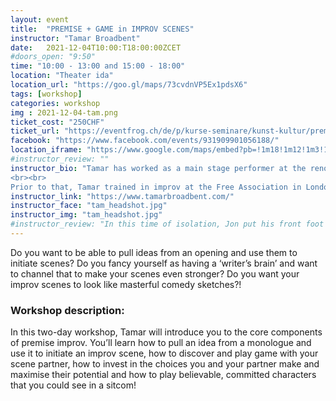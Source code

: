 ```yaml
---
layout: event
title:  "PREMISE + GAME in IMPROV SCENES"
instructor: "Tamar Broadbent"
date:   2021-12-04T10:00:T18:00:00ZCET
#doors_open: "9:50"
time: "10:00 - 13:00 and 15:00 - 18:00"
location: "Theater ida"
location_url: "https://goo.gl/maps/73cvdnVP5Ex1pdsX6"
tags: [workshop]
categories: workshop
img : 2021-12-04-tam.png
ticket_cost: "250CHF"
ticket_url: "https://eventfrog.ch/de/p/kurse-seminare/kunst-kultur/premise-game-in-improv-scenes-with-tamar-broadbent-6855506148012317018.html"
facebook: "https://www.facebook.com/events/931909901056188/"
location_iframe: "https://www.google.com/maps/embed?pb=!1m18!1m12!1m3!1d2700.9756943550155!2d8.494274716258431!3d47.39290711070734!2m3!1f0!2f0!3f0!3m2!1i1024!2i768!4f13.1!3m3!1m2!1s0x47900bc30739068d%3A0x8e14214a7c3f08b6!2sTheater%20Ida!5e0!3m2!1sen!2sus!4v1634481986898!5m2!1sen!2sus"
#instructor_review: ""
instructor_bio: "Tamar has worked as a main stage performer at the renowned improv comedy theatre Boom Chicago. She performed long form (game-based and narrative), short form and musical improv five nights a week, and wrote sketches, stand up and songs for the theatre.
<br><br>
Prior to that, Tamar trained in improv at the Free Association in London, where she was on the house Harold Team My Brother, Jose. Tamar has taught improv with Boom Chicago and the Free Association and has facilitated improv workshops in the corporate world, helping teams improve their creative communication, presentation skills and more."
instructor_link: "https://www.tamarbroadbent.com/"
instructor_face: "tam_headshot.jpg"
instructor_img: "tam_headshot.jpg"
#instructor_review: "In this time of isolation, Jon put his front foot forward and put together an online workshop. He was organized and had everything ready so we could just jump into the work. It was such a great experience to work with the talented group that Jon provided. Just don't touch the mushroom."
---
```

Do you want to be able to pull ideas from an opening and use them to initiate scenes?<!--more--> Do you fancy yourself as having a ‘writer’s brain’ and want to channel that to make your scenes even stronger? Do you want your improv scenes to look like masterful comedy sketches?!

### Workshop description:

In this two-day workshop, Tamar will introduce you to the core components of premise improv. You’ll learn how to pull an idea from a monologue and use it to initiate an improv scene, how to discover and play game with your scene partner, how to invest in the choices you and your partner make and maximise their potential and how to play believable, committed characters that you could see in a sitcom!